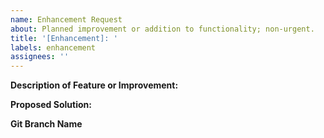 ```yaml
---
name: Enhancement Request
about: Planned improvement or addition to functionality; non-urgent.
title: '[Enhancement]: '
labels: enhancement
assignees: ''
---
```


**Description of Feature or Improvement:**

**Proposed Solution:**

**Git Branch Name**

<!--Will be provided by owner -->
